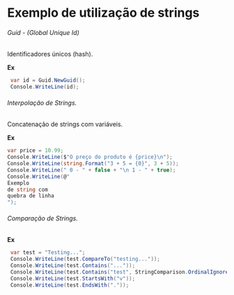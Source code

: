 # Exemplo de utilização de strings

###### Guid - (Global Unique Id)

Identificadores únicos (hash).

**Ex**

```cs
 var id = Guid.NewGuid();
 Console.WriteLine(id);
```

###### Interpolação de Strings.

Concatenação de strings com variáveis.

**Ex**

```cs
var price = 10.99;
Console.WriteLine($"O preço do produto é {price}\n");
Console.WriteLine(string.Format("3 + 5 = {0}", 3 + 5));
Console.WriteLine(" 0 - " + false + "\n 1 - " + true);
Console.WriteLine(@"
Exemplo
de string com
quebra de linha
");
```

###### Comparação de Strings.

**Ex**

```cs
 var test = "Testing...";
 Console.WriteLine(test.CompareTo("testing..."));
 Console.WriteLine(test.Contains("..."));
 Console.WriteLine(test.Contains("test", StringComparison.OrdinalIgnoreCase));  Ignora o case sensitive na comparação
 Console.WriteLine(test.StartsWith("v"));
 Console.WriteLine(test.EndsWith("."));
```
